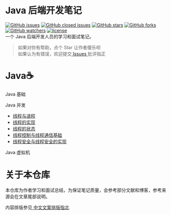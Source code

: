 # Java 后端开发笔记
[![GitHub issues](https://img.shields.io/github/issues/nekolr/java-notes.svg?style=flat-square)](https://github.com/nekolr/java-notes/issues) [![GitHub closed issues](https://img.shields.io/github/issues-closed/nekolr/java-notes.svg?style=flat-square)](https://github.com/nekolr/java-notes/issues?utf8=%E2%9C%93&q=is%3Aissue+is%3Aclosed+) [![GitHub stars](https://img.shields.io/github/stars/nekolr/java-notes.svg?style=flat-square&label=Stars)](https://github.com/nekolr/java-notes) [![GitHub forks](https://img.shields.io/github/forks/nekolr/java-notes.svg?style=flat-square&label=Fork)](https://github.com/nekolr/java-notes) [![GitHub watchers](https://img.shields.io/github/watchers/nekolr/java-notes.svg?style=flat-square&label=Watch)](https://github.com/nekolr/java-notes) [![license](https://img.shields.io/github/license/mashape/apistatus.svg?style=flat-square)](https://github.com/nekolr/java-notes/blob/master/LICENSE)   
一个 Java 后端开发人员的学习和面试笔记。  
> 如果对你有帮助，点个 Star 让作者傻乐呗  
如果认为有错误，欢迎提交[ Issues ](https://github.com/nekolr/java-notes/issues/new)批评指正  

# Java☕

Java 基础  

Java 并发  
- [线程与进程](https://github.com/nekolr/java-notes/blob/master/notes/Java%20并发.md#线程与进程)
- [线程的实现](https://github.com/nekolr/java-notes/blob/master/notes/Java%20并发.md#线程的实现)
- [线程的状态](https://github.com/nekolr/java-notes/blob/master/notes/Java%20并发.md#线程的状态)
- [线程控制与线程通信基础](https://github.com/nekolr/java-notes/blob/master/notes/Java%20并发.md#线程控制与线程通信基础)
- [线程安全与线程安全的实现](https://github.com/nekolr/java-notes/blob/master/notes/Java%20并发.md#线程安全与线程安全的实现)

Java 虚拟机  

# 关于本仓库

本仓库为作者学习和面试总结，为保证笔记质量，会参考部分文献和博客，参考来源会在文章尾部说明。  

内容排版参见[ 中文文案排版指北 ](https://github.com/mzlogin/chinese-copywriting-guidelines)